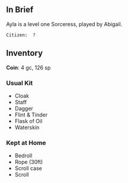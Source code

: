 
## In Brief

Ayla is a level one Sorceress, played by Abigail.

    Citizen:  ?

## Inventory

**Coin**: 4 gc, 126 sp

### Usual Kit

* Cloak
* Staff
* Dagger
* Flint & Tinder
* Flask of Oil
* Waterskin

### Kept at Home

* Bedroll
* Rope (30ft)
* Scroll case
* Scroll
